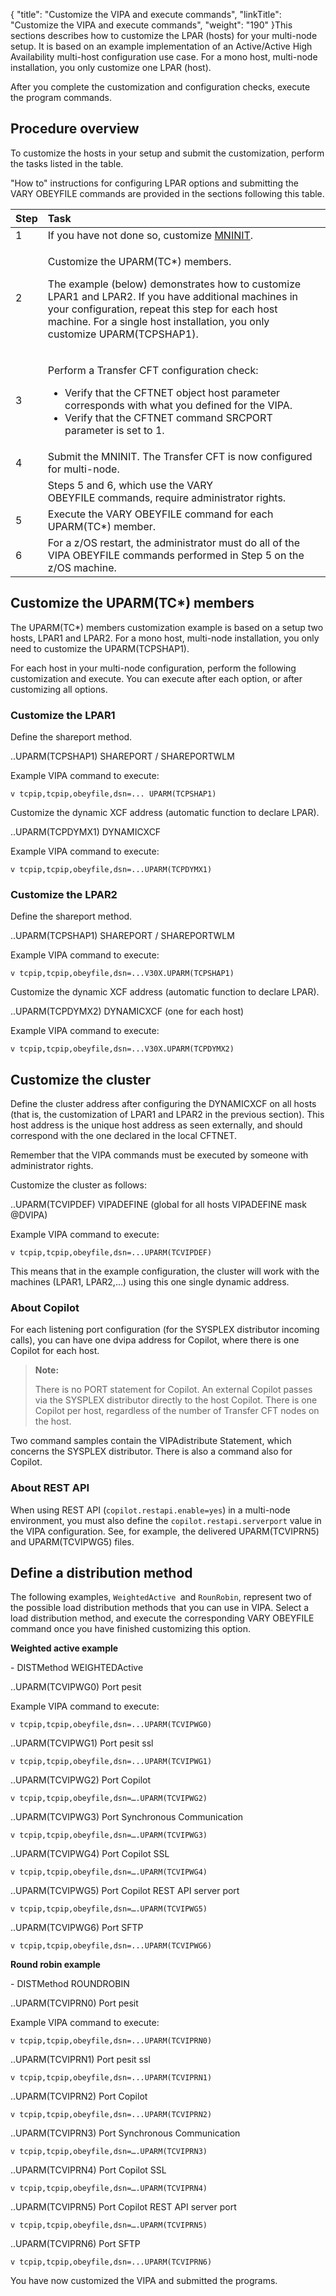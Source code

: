 {
    "title": "Customize the VIPA and execute commands",
    "linkTitle": "Customize the VIPA and execute commands",
    "weight": "190"
}This sections describes how to customize the LPAR (hosts) for your multi-node setup. It is based on an example implementation of an Active/Active High Availability multi-host configuration use case. For a mono host, multi-node installation, you only customize one LPAR (host).

After you complete the customization and configuration checks, execute the program commands.

## Procedure overview

To customize the hosts in your setup and submit the customization, perform the tasks listed in the table.

"How to" instructions for configuring LPAR options and submitting the VARY OBEYFILE commands are provided in the sections following this table.

<table>
   <thead>
      <tr>
<th style="text-align: center;" class="TableStyle-SynchTableStyle_interop-HeadE-Column1-Header1" style="font-weight: bold; font-style: italic">Step         </th>
<th style="text-align: left;" class="TableStyle-SynchTableStyle_interop-HeadD-Column1-Header1" style="font-weight: bold; font-style: italic">Task         </th>
      </tr>
   </thead>
   <tbody>
      <tr>
         <td>1         </td>
         <td>If you have not done so, customize <a href="../t_mninit_multinode_zos">MNINIT</a>.         </td>
      </tr>
      <tr>
         <td>2         </td>
         <td><p>Customize the UPARM(TC*) members.</p>
<p>The example (below) demonstrates how to customize LPAR1 and LPAR2. If you have additional machines in your configuration, repeat this step for each host machine. For a single host installation, you only customize UPARM(TCPSHAP1).</p>         </td>
      </tr>
      <tr>
         <td>3         </td>
         <td><p>Perform a Transfer CFT configuration check:</p>
<ul>
<li>Verify that the CFTNET object host parameter corresponds with what you defined for the VIPA.</li>
<li>Verify that the CFTNET command SRCPORT parameter is set to 1.</li>
</ul>         </td>
      </tr>
      <tr>
         <td>4         </td>
         <td>Submit the MNINIT. The Transfer CFT is now configured for multi-node.         </td>
      </tr>
      <tr>
         <td>          </td>
         <td>Steps 5 and 6, which use the VARY OBEYFILE commands, require administrator rights.         </td>
      </tr>
      <tr>
         <td>5         </td>
         <td>Execute the VARY OBEYFILE command for each UPARM(TC*) member.         </td>
      </tr>
      <tr>
         <td>6         </td>
         <td>For a z/OS restart, the administrator must do all of the VIPA OBEYFILE commands performed in Step 5 on the z/OS machine.         </td>
      </tr>
   </tbody>
</table>

## Customize the UPARM(TC\*) members

The UPARM(TC\*) members customization example is based on a setup two hosts, LPAR1 and LPAR2. For a mono host, multi-node installation, you only need to customize the UPARM(TCPSHAP1).

For each host in your multi-node configuration, perform the following customization and execute. You can execute after each option, or after customizing all options.

### Customize the LPAR1

Define the shareport method.

..UPARM(TCPSHAP1) SHAREPORT / SHAREPORTWLM

Example VIPA command to execute:



    v tcpip,tcpip,obeyfile,dsn=... UPARM(TCPSHAP1)

Customize the dynamic XCF address (automatic function to declare LPAR).

..UPARM(TCPDYMX1) DYNAMICXCF

Example VIPA command to execute:



    v tcpip,tcpip,obeyfile,dsn=...UPARM(TCPDYMX1)

### Customize the LPAR2

Define the shareport method.

..UPARM(TCPSHAP1) SHAREPORT / SHAREPORTWLM

Example VIPA command to execute:


    v tcpip,tcpip,obeyfile,dsn=...V30X.UPARM(TCPSHAP1)

Customize the dynamic XCF address (automatic function to declare LPAR).

..UPARM(TCPDYMX2) DYNAMICXCF (one for each host)

Example VIPA command to execute:


    v tcpip,tcpip,obeyfile,dsn=...V30X.UPARM(TCPDYMX2)

## Customize the cluster

Define the cluster address after configuring the DYNAMICXCF on all hosts (that is, the customization of LPAR1 and LPAR2 in the previous section). This host address is the unique host address as seen externally, and should correspond with the one declared in the local CFTNET.

Remember that the VIPA commands must be executed by someone with administrator rights.

Customize the cluster as follows:

..UPARM(TCVIPDEF) VIPADEFINE (global for all hosts VIPADEFINE mask @DVIPA)

Example VIPA command to execute:



    v tcpip,tcpip,obeyfile,dsn=...UPARM(TCVIPDEF)

This means that in the example configuration, the cluster will work with the machines (LPAR1, LPAR2,...) using this one single dynamic address.

### About Copilot

For each listening port configuration (for the SYSPLEX distributor incoming calls), you can have one dvipa address for Copilot, where there is one Copilot for each host.

> **Note:**
>
> There is no PORT statement for Copilot. An external Copilot passes via the SYSPLEX distributor directly to the host Copilot. There is one Copilot per host, regardless of the number of Transfer CFT nodes on the host.

Two command samples contain the VIPAdistribute Statement, which concerns the SYSPLEX distributor. There is also a command also for Copilot.

### About REST API

When using REST API (`copilot.restapi.enable=yes`) in a multi-node environment, you must also define the `copilot.restapi.serverport` value in the VIPA configuration. See, for example, the delivered UPARM(TCVIPRN5) and UPARM(TCVIPWG5) files.

## Define a distribution method

The following examples, `WeightedActive `and `RounRobin`, represent two of the possible load distribution methods that you can use in VIPA. Select a load distribution method, and execute the corresponding VARY OBEYFILE  command once you have finished customizing this option.

**Weighted active example**

\- DISTMethod WEIGHTEDActive

..UPARM(TCVIPWG0) Port pesit

Example VIPA command to execute:



    v tcpip,tcpip,obeyfile,dsn=...UPARM(TCVIPWG0)

..UPARM(TCVIPWG1) Port pesit ssl



    v tcpip,tcpip,obeyfile,dsn=...UPARM(TCVIPWG1)

..UPARM(TCVIPWG2) Port Copilot



    v tcpip,tcpip,obeyfile,dsn=….UPARM(TCVIPWG2)

..UPARM(TCVIPWG3) Port Synchronous Communication



    v tcpip,tcpip,obeyfile,dsn=….UPARM(TCVIPWG3)

..UPARM(TCVIPWG4) Port Copilot SSL



    v tcpip,tcpip,obeyfile,dsn=….UPARM(TCVIPWG4)

..UPARM(TCVIPWG5) Port Copilot REST API server port



    v tcpip,tcpip,obeyfile,dsn=….UPARM(TCVIPWG5)

..UPARM(TCVIPWG6) Port SFTP


    v tcpip,tcpip,obeyfile,dsn=...UPARM(TCVIPWG6)

**Round robin example**

\- DISTMethod ROUNDROBIN

..UPARM(TCVIPRN0) Port pesit

Example VIPA command to execute:


    v tcpip,tcpip,obeyfile,dsn=...UPARM(TCVIPRN0)

..UPARM(TCVIPRN1) Port pesit ssl


    v tcpip,tcpip,obeyfile,dsn=...UPARM(TCVIPRN1)

..UPARM(TCVIPRN2) Port Copilot


    v tcpip,tcpip,obeyfile,dsn=...UPARM(TCVIPRN2)

..UPARM(TCVIPRN3) Port Synchronous Communication



    v tcpip,tcpip,obeyfile,dsn=….UPARM(TCVIPRN3)

..UPARM(TCVIPRN4) Port Copilot SSL



    v tcpip,tcpip,obeyfile,dsn=….UPARM(TCVIPRN4)

..UPARM(TCVIPRN5) Port Copilot REST API server port



    v tcpip,tcpip,obeyfile,dsn=….UPARM(TCVIPRN5)

..UPARM(TCVIPRN6) Port SFTP


    v tcpip,tcpip,obeyfile,dsn=...UPARM(TCVIPRN6)

You have now customized the VIPA and submitted the programs.

 
